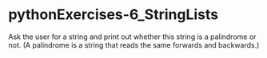 # pythonExercises-6_StringLists
Ask the user for a string and print out whether this string is a palindrome or not. (A palindrome is a string that reads the same forwards and backwards.)
